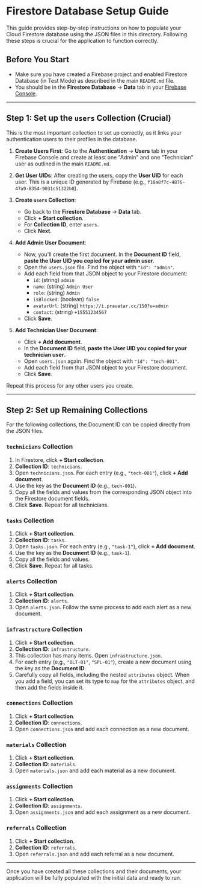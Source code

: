 
# Firestore Database Setup Guide

This guide provides step-by-step instructions on how to populate your Cloud Firestore database using the JSON files in this directory. Following these steps is crucial for the application to function correctly.

## Before You Start

- Make sure you have created a Firebase project and enabled Firestore Database (in Test Mode) as described in the main `README.md` file.
- You should be in the **Firestore Database** -> **Data** tab in your [Firebase Console](https://console.firebase.google.com/).

---

## Step 1: Set up the `users` Collection (Crucial)

This is the most important collection to set up correctly, as it links your authentication users to their profiles in the database.

1.  **Create Users First**: Go to the **Authentication** -> **Users** tab in your Firebase Console and create at least one "Admin" and one "Technician" user as outlined in the main `README.md`.
2.  **Get User UIDs**: After creating the users, copy the **User UID** for each user. This is a unique ID generated by Firebase (e.g., `f10a8f7c-4876-47a9-8354-9031c51322b8`).
3.  **Create `users` Collection**:
    *   Go back to the **Firestore Database** -> **Data** tab.
    *   Click **+ Start collection**.
    *   For **Collection ID**, enter `users`.
    *   Click **Next**.

4.  **Add Admin User Document**:
    *   Now, you'll create the first document. In the **Document ID** field, **paste the User UID you copied for your admin user**.
    *   Open the `users.json` file. Find the object with `"id": "admin"`.
    *   Add each field from that JSON object to your Firestore document:
        -   `id`: (string) `admin`
        -   `name`: (string) `Admin User`
        -   `role`: (string) `Admin`
        -   `isBlocked`: (boolean) `false`
        -   `avatarUrl`: (string) `https://i.pravatar.cc/150?u=admin`
        -   `contact`: (string) `+15551234567`
    *   Click **Save**.

5.  **Add Technician User Document**:
    *   Click **+ Add document**.
    *   In the **Document ID** field, **paste the User UID you copied for your technician user**.
    *   Open `users.json` again. Find the object with `"id": "tech-001"`.
    *   Add each field from that JSON object to your Firestore document.
    *   Click **Save**.

Repeat this process for any other users you create.

---

## Step 2: Set up Remaining Collections

For the following collections, the Document ID can be copied directly from the JSON files.

### `technicians` Collection

1.  In Firestore, click **+ Start collection**.
2.  **Collection ID**: `technicians`.
3.  Open `technicians.json`. For each entry (e.g., `"tech-001"`), click **+ Add document**.
4.  Use the key as the **Document ID** (e.g., `tech-001`).
5.  Copy all the fields and values from the corresponding JSON object into the Firestore document fields.
6.  Click **Save**. Repeat for all technicians.

### `tasks` Collection

1.  Click **+ Start collection**.
2.  **Collection ID**: `tasks`.
3.  Open `tasks.json`. For each entry (e.g., `"task-1"`), click **+ Add document**.
4.  Use the key as the **Document ID** (e.g., `task-1`).
5.  Copy all the fields and values.
6.  Click **Save**. Repeat for all tasks.

### `alerts` Collection

1.  Click **+ Start collection**.
2.  **Collection ID**: `alerts`.
3.  Open `alerts.json`. Follow the same process to add each alert as a new document.

### `infrastructure` Collection

1.  Click **+ Start collection**.
2.  **Collection ID**: `infrastructure`.
3.  This collection has many items. Open `infrastructure.json`.
4.  For each entry (e.g., `"OLT-01"`, `"SPL-01"`), create a new document using the key as the **Document ID**.
5.  Carefully copy all fields, including the nested `attributes` object. When you add a field, you can set its type to `map` for the `attributes` object, and then add the fields inside it.

### `connections` Collection

1.  Click **+ Start collection**.
2.  **Collection ID**: `connections`.
3.  Open `connections.json` and add each connection as a new document.

### `materials` Collection

1.  Click **+ Start collection**.
2.  **Collection ID**: `materials`.
3.  Open `materials.json` and add each material as a new document.

### `assignments` Collection

1.  Click **+ Start collection**.
2.  **Collection ID**: `assignments`.
3.  Open `assignments.json` and add each assignment as a new document.

### `referrals` Collection

1.  Click **+ Start collection**.
2.  **Collection ID**: `referrals`.
3.  Open `referrals.json` and add each referral as a new document.

---

Once you have created all these collections and their documents, your application will be fully populated with the initial data and ready to run.
